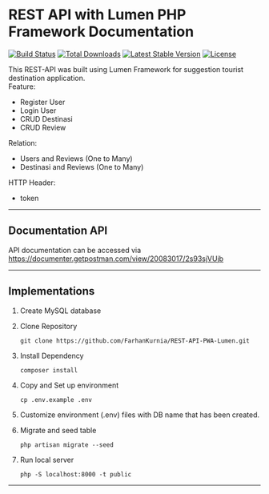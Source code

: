 # REST API with Lumen PHP Framework Documentation

[![Build Status](https://travis-ci.org/laravel/lumen-framework.svg)](https://travis-ci.org/laravel/lumen-framework)
[![Total Downloads](https://img.shields.io/packagist/dt/laravel/framework)](https://packagist.org/packages/laravel/lumen-framework)
[![Latest Stable Version](https://img.shields.io/packagist/v/laravel/framework)](https://packagist.org/packages/laravel/lumen-framework)
[![License](https://img.shields.io/packagist/l/laravel/framework)](https://packagist.org/packages/laravel/lumen-framework)

This REST-API was built using Lumen Framework for suggestion tourist destination application. </br>
Feature:
- Register User
- Login User
- CRUD Destinasi
- CRUD Review

Relation:
- Users and Reviews (One to Many) 
- Destinasi and Reviews (One to Many) 

HTTP Header:
- token
------------------------------------------------------------------------
## Documentation API
API documentation can be accessed via https://documenter.getpostman.com/view/20083017/2s93sjVUjb


------------------------------------------------------------------------
## Implementations
1. Create MySQL database</br>

2. Clone Repository </br>
    ```
    git clone https://github.com/FarhanKurnia/REST-API-PWA-Lumen.git
    ```

3. Install Dependency </br>
    ```
    composer install
    ```

4. Copy and Set up environment</br>
    ```
    cp .env.example .env
    ```

5. Customize environment (.env) files with DB name that has been created.</br>

6. Migrate and seed table</br>
    ```
    php artisan migrate --seed
    ```

7. Run local server</br>
    ```
    php -S localhost:8000 -t public
    ```



------------------------------------------------------------------------